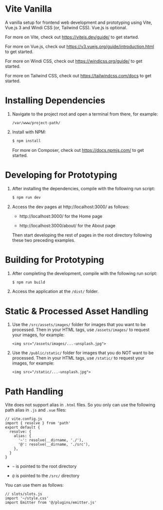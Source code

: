 # Vite Vanilla

A vanilla setup for frontend web development and prototyping using Vite, Vue.js 3 and Windi CSS (or, Tailwind CSS). Vue.js is optional.

For more on Vite, check out https://vitejs.dev/guide/ to get started. 

For more on Vue.js, check out https://v3.vuejs.org/guide/introduction.html to get started. 

For more on Windi CSS, check out https://windicss.org/guide/ to get started. 

For more on Tailwind CSS, check out https://tailwindcss.com/docs to get started. 

# Installing Dependencies

1. Navigate to the project root and open a terminal from there, for example:

    ```
    /var/www/project-path/
    ```

2. Install with NPM:

    ```bash
    $ npm install
    ```

    For more on Composer, check out https://docs.npmjs.com/ to get started. 

# Developing for Prototyping

1. After installing the dependencies, compile with the following run script:

    ```bash
    $ npm run dev
    ```

2. Access the dev pages at http://localhost:3000/ as follows:

    * http://localhost:3000/ for the Home page

    * http://localhost:3000/about/ for the About page

    Then start developing the rest of pages in the root directory following these two preceding examples.

# Building for Prototyping

1. After completing the development, compile with the following run script:

    ```bash
    $ npm run build
    ```

2. Access the application at the `/dist/` folder.

# Static & Processed Asset Handling

1. Use the `/src/assets/images/` folder for images that you want to be processed. Then in your HTML tags, use `/assets/images/` to request your images, for example:
    
    ```
    <img src="/assets/images/...-unsplash.jpg">
    ```

2. Use the `/public/static/` folder for images that you do NOT want to be processed. Then in your HTML tags, use `/static/` to request your images, for example:

    ```
    <img src="/static/...-unsplash.jpg">
    ```

# Path Handling

Vite does not support alias in `.html` files. So you only can use the following path alias in `.js` and `.vue` files:

```
// vite.config.js
import { resolve } from 'path'
export default {
  resolve: {
    alias: {
      '~': resolve(__dirname, './'),
      '@': resolve(__dirname, './src'),
    },
  }
}
```

* `~` is pointed to the root directory

* `@` is pointed to the `/src/` directory

You can use them as follows:

```
// slots/slots.js
import '~/style.css'
import Emitter from '@/plugins/emitter.js'
```
